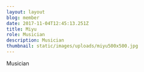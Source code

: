 ```yaml
---
layout: layout
blog: member
date: 2017-11-04T12:45:13.251Z
title: Miyu
role: Musician
description: Musician
thumbnail: static/images/uploads/miyu500x500.jpg
---
```

Musician
